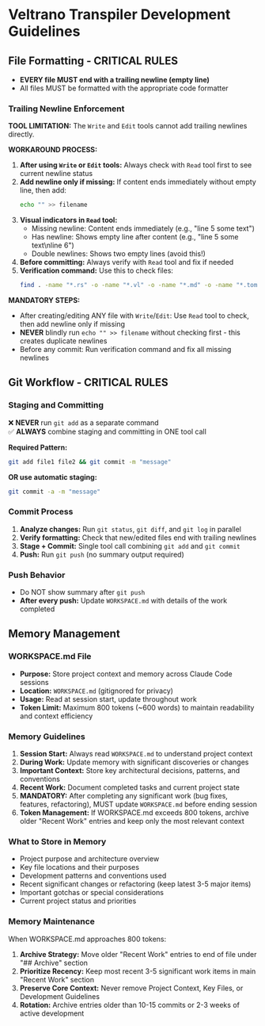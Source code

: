 # Veltrano Transpiler Development Guidelines

## File Formatting - CRITICAL RULES
- **EVERY file MUST end with a trailing newline (empty line)**
- All files MUST be formatted with the appropriate code formatter

### Trailing Newline Enforcement
**TOOL LIMITATION:** The `Write` and `Edit` tools cannot add trailing newlines directly.

**WORKAROUND PROCESS:**
1. **After using `Write` or `Edit` tools:** Always check with `Read` tool first to see current newline status
2. **Add newline only if missing:** If content ends immediately without empty line, then add:
   ```bash
   echo "" >> filename
   ```
3. **Visual indicators in `Read` tool:**
   - Missing newline: Content ends immediately (e.g., "line 5    some text")
   - Has newline: Shows empty line after content (e.g., "line 5    some text\nline 6")
   - Double newlines: Shows two empty lines (avoid this!)
4. **Before committing:** Always verify with `Read` tool and fix if needed
5. **Verification command:** Use this to check files:
   ```bash
   find . -name "*.rs" -o -name "*.vl" -o -name "*.md" -o -name "*.toml" | xargs -I {} sh -c 'if [ ! -s "{}" ] || [ "$(tail -c1 "{}" | wc -l)" -eq 0 ]; then echo "Missing trailing newline: {}"; fi'
   ```

**MANDATORY STEPS:**
- After creating/editing ANY file with `Write`/`Edit`: Use `Read` tool to check, then add newline only if missing
- **NEVER** blindly run `echo "" >> filename` without checking first - this creates duplicate newlines
- Before any commit: Run verification command and fix all missing newlines

## Git Workflow - CRITICAL RULES

### Staging and Committing
❌ **NEVER** run `git add` as a separate command  
✅ **ALWAYS** combine staging and committing in ONE tool call

**Required Pattern:**
```bash
git add file1 file2 && git commit -m "message"
```

**OR use automatic staging:**
```bash
git commit -a -m "message"
```

### Commit Process
1. **Analyze changes:** Run `git status`, `git diff`, and `git log` in parallel
2. **Verify formatting:** Check that new/edited files end with trailing newlines
3. **Stage + Commit:** Single tool call combining `git add` and `git commit`
4. **Push:** Run `git push` (no summary output required)

### Push Behavior
- Do NOT show summary after `git push`
- **After every push:** Update `WORKSPACE.md` with details of the work completed

## Memory Management

### WORKSPACE.md File
- **Purpose:** Store project context and memory across Claude Code sessions
- **Location:** `WORKSPACE.md` (gitignored for privacy)
- **Usage:** Read at session start, update throughout work
- **Token Limit:** Maximum 800 tokens (~600 words) to maintain readability and context efficiency

### Memory Guidelines
1. **Session Start:** Always read `WORKSPACE.md` to understand project context
2. **During Work:** Update memory with significant discoveries or changes
3. **Important Context:** Store key architectural decisions, patterns, and conventions
4. **Recent Work:** Document completed tasks and current project state
5. **MANDATORY:** After completing any significant work (bug fixes, features, refactoring), MUST update `WORKSPACE.md` before ending session
6. **Token Management:** If WORKSPACE.md exceeds 800 tokens, archive older "Recent Work" entries and keep only the most relevant context

### What to Store in Memory
- Project purpose and architecture overview
- Key file locations and their purposes
- Development patterns and conventions used
- Recent significant changes or refactoring (keep latest 3-5 major items)
- Important gotchas or special considerations
- Current project status and priorities

### Memory Maintenance
When WORKSPACE.md approaches 800 tokens:
1. **Archive Strategy:** Move older "Recent Work" entries to end of file under "## Archive" section
2. **Prioritize Recency:** Keep most recent 3-5 significant work items in main "Recent Work" section
3. **Preserve Core Context:** Never remove Project Context, Key Files, or Development Guidelines
4. **Rotation:** Archive entries older than 10-15 commits or 2-3 weeks of active development



